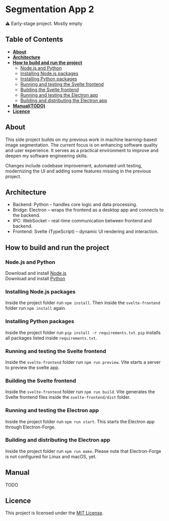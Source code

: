 # Segmentation App 2 

⚠️ Early-stage project. Mostly empty

## Table of Contents

- **[About](#about)**
- **[Architecture](#architecture)**
- **[How to build and run the project](#how-to-build-and-run-the-project)**
  - [Node.js and Python](#nodejs-and-python)
  - [Installing Node.js packages](#installing-nodejs-packages)
  - [Installing Python packages](#installing-python-packages)
  - [Running and testing the Svelte frontend](#running-and-testing-the-svelte-frontend)
  - [Building the Svelte frontend](#building-the-svelte-frontend)
  - [Running and testing the Electron app](#running-and-testing-the-electron-app)
  - [Building and distributing the Electron app](#building-and-distributing-the-electron-app)
- **[Manual(TODO)](#manual)**
- **[Licence](#licence)**

## About

This side project builds on my previous work in machine learning-based image segmentation. The current focus is on enhancing software quality and user experience. It serves as a practical environment to improve and deepen my software engineering skills.

Changes include codebase improvement, automated unit testing, modernizing the UI and adding some features missing in the previous project.

## Architecture

- Backend: Python – handles core logic and data processing.
- Bridge: Electron – wraps the frontend as a desktop app and connects to the backend.
- IPC: WebSocket – real-time communication between frontend and backend.
- Frontend: Svelte (TypeScript) – dynamic UI rendering and interaction.

## How to build and run the project

### Node.js and Python

Download and install [Node.js](https://nodejs.org/en/download)  
Download and install [Python](https://www.python.org/downloads/)

### Installing Node.js packages

Inside the project folder run `npm install`. Then inside the `svelte-frontend` folder run `npm install` again.

### Installing Python packages

Inside the project folder run `pip install -r requirements.txt`. `pip` installs all packages
listed inside `requirements.txt`.

### Running and testing the Svelte frontend

Inside the `svelte-frontend` folder run `npm run preview`. Vite starts a server to preview
the svelte app.

### Building the Svelte frontend

Inside the `svelte-frontend` folder run `npm run build`. Vite generates the Svelte frontend
files inside the `svelte-frontend/dist` folder.

### Running and testing the Electron app

Inside the project folder run `npm run start`. This starts the Electron app through Electron-Forge.

### Building and distributing the Electron app

Inside the project folder run `npm run make`. Please note that Electron-Forge is not configured for Linux and macOS, yet.

## Manual

TODO

## Licence

This project is licensed under the [MIT License](LICENSE).
